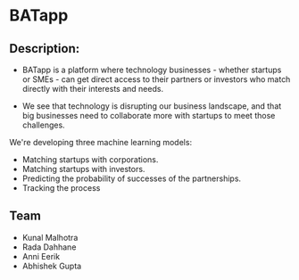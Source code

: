 # BATapp

## Description:

- BATapp is a platform  where  technology businesses -  whether startups or SMEs - can get direct access to their partners or investors who  match directly with their interests and needs.

- We see that technology is disrupting our business landscape, and that big businesses need to collaborate more with startups to meet those challenges.

We're developing three machine learning models:

- Matching startups with corporations.
- Matching startups with investors.
- Predicting the probability of successes of the partnerships.
- Tracking the process

## Team

- Kunal Malhotra
- Rada Dahhane
- Anni Eerik
- Abhishek Gupta
